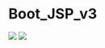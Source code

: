 # Boot_JSP_v3
<img src="https://drive.google.com/file/d/1mR-AITCp5C1aqjxw-3WqQyKjKeNYr_Y9/view?usp=sharing">
<img src="/home/extramarks/Pictures">
